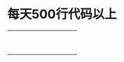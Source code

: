 # 每天500行代码以上
|	|	|	|	|	|	|	|	|	|	|
|-|-|-|-|-|-|-|-|-|-|
|	|	|	|	|	|	|	|	|	|	|
|	|	|	|	|	|	|	|	|	|	|
|	|	|	|	|	|	|	|	|	|	|
|	|	|	|	|	|	|	|	|	|	|
|	|	|	|	|	|	|	|	|	|	|
|	|	|	|	|	|	|	|	|	|	|
|	|	|	|	|	|	|	|	|	|	|
|	|	|	|	|	|	|	|	|	|	|
|	|	|	|	|	|	|	|	|	|	|
